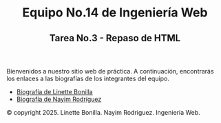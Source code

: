 <!DOCTYPE html>
<html lang="es">
<head>
    <meta charset="UTF-8">
</head>
<body>
    <header>
    <h1>Equipo No.14 de Ingeniería Web</h1>
    <h2>Tarea No.3 - Repaso de HTML</h2>
    </header>
    <main>
        <section>
            <p>Bienvenidos a nuestro sitio web de práctica. A continuación, encontrarás los enlaces a las biografías de los integrantes del equipo.</p>
        </section>
    <section>
        <ul>
            <li><a href="MiBiografia_LBonilla.html">Biografía de Linette Bonilla</a></li>
            <li><a href="MiBiografia_NRodriguez.html">Biografía de Nayim Rodríguez</a></li>
        </ul>
    </section>
    </main>
    <footer>
        © copyright 2025. Linette Bonilla. Nayim Rodriguez. Ingenieria Web.
    </footer>
</body>
</html>
